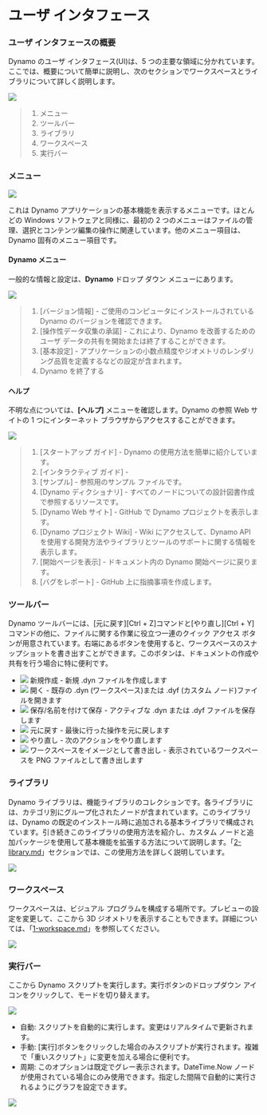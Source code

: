 # ユーザ インタフェース

### ユーザ インタフェースの概要

Dynamo のユーザ インタフェース(UI)は、5 つの主要な領域に分かれています。ここでは、概要について簡単に説明し、次のセクションでワークスペースとライブラリについて詳しく説明します。

![](<images/user interface - ui.jpg>)

> 1. メニュー
> 2. ツールバー
> 3. ライブラリ
> 4. ワークスペース
> 5. 実行バー

### メニュー

![](<images/user interface - menu.jpg>)

これは Dynamo アプリケーションの基本機能を表示するメニューです。ほとんどの Windows ソフトウェアと同様に、最初の 2 つのメニューはファイルの管理、選択とコンテンツ編集の操作に関連しています。他のメニュー項目は、Dynamo 固有のメニュー項目です。

#### Dynamo メニュー

一般的な情報と設定は、**Dynamo** ドロップ ダウン メニューにあります。

![](<images/user interface - dynamo menu.jpg>)

> 1. [バージョン情報] - ご使用のコンピュータにインストールされている Dynamo のバージョンを確認できます。
> 2. [操作性データ収集の承諾] - これにより、Dynamo を改善するためのユーザ データの共有を開始または終了することができます。
> 3. [基本設定] - アプリケーションの小数点精度やジオメトリのレンダリング品質を定義するなどの設定が含まれます。
> 4. Dynamo を終了する

#### ヘルプ

不明な点については、**[ヘルプ]** メニューを確認します。Dynamo の参照 Web サイトの 1 つにインターネット ブラウザからアクセスすることができます。

![](<images/user interface - help menu.jpg>)

> 1. [スタートアップ ガイド] - Dynamo の使用方法を簡単に紹介しています。
> 2. [インタラクティブ ガイド] -
> 3. [サンプル] - 参照用のサンプル ファイルです。
> 4. [Dynamo ディクショナリ] - すべてのノードについての設計図書作成で参照するリソースです。
> 5. [Dynamo Web サイト] - GitHub で Dynamo プロジェクトを表示します。
> 6. [Dynamo プロジェクト Wiki] - Wiki にアクセスして、Dynamo API を使用する開発方法やライブラリとツールのサポートに関する情報を表示します。
> 7. [開始ページを表示] - ドキュメント内の Dynamo 開始ページに戻ります。
> 8. [バグをレポート] - GitHub 上に指摘事項を作成します。

### ツールバー

Dynamo ツールバーには、[元に戻す]\[Ctrl + Z]コマンドと[やり直し]\[Ctrl + Y]コマンドの他に、ファイルに関する作業に役立つ一連のクイック アクセス ボタンが用意されています。右端にあるボタンを使用すると、ワークスペースのスナップショットを書き出すことができます。このボタンは、ドキュメントの作成や共有を行う場合に特に便利です。

* ![](<images/user interface - new file.jpg>) 新規作成 - 新規 .dyn ファイルを作成します
* ![](<images/user interface - open (1).jpg>) 開く - 既存の .dyn (ワークスペース)または .dyf (カスタム ノード)ファイルを開きます
* ![](<images/user interface - save.jpg>) 保存/名前を付けて保存 - アクティブな .dyn または .dyf ファイルを保存します
* ![](<images/user interface - undo.jpg>) 元に戻す - 最後に行った操作を元に戻します
* ![](<images/user interface - redo.jpg>) やり直し - 次のアクションをやり直します
* ![](<images/user interface - screenshot.jpg>) ワークスペースをイメージとして書き出し - 表示されているワークスペースを PNG ファイルとして書き出します

### ライブラリ

Dynamo ライブラリは、機能ライブラリのコレクションです。各ライブラリには、カテゴリ別にグループ化されたノードが含まれています。このライブラリは、Dynamo の既定のインストール時に追加される基本ライブラリで構成されています。引き続きこのライブラリの使用方法を紹介し、カスタム ノードと追加パッケージを使用して基本機能を拡張する方法について説明します。「[2-library.md](2-library.md "mention")」セクションでは、この使用方法を詳しく説明しています。

![](<images/user interface - library.jpg>)

### ワークスペース

ワークスペースは、ビジュアル プログラムを構成する場所です。プレビューの設定を変更して、ここから 3D ジオメトリを表示することもできます。詳細については、「[1-workspace.md](1-workspace.md "mention")」を参照してください。

![](<images/user interface - workspace.gif>)

### 実行バー

ここから Dynamo スクリプトを実行します。実行ボタンのドロップダウン アイコンをクリックして、モードを切り替えます。

![](<images/user interface - execution bar.gif>)

* 自動: スクリプトを自動的に実行します。変更はリアルタイムで更新されます。
* 手動: [実行]ボタンをクリックした場合のみスクリプトが実行されます。複雑で「重いスクリプト」に変更を加える場合に便利です。
* 周期: このオプションは既定でグレー表示されます。DateTime.Now ノードが使用されている場合にのみ使用できます。指定した間隔で自動的に実行されるようにグラフを設定できます。

![](<images/user interface - execution bar DateTime node.jpg>)
